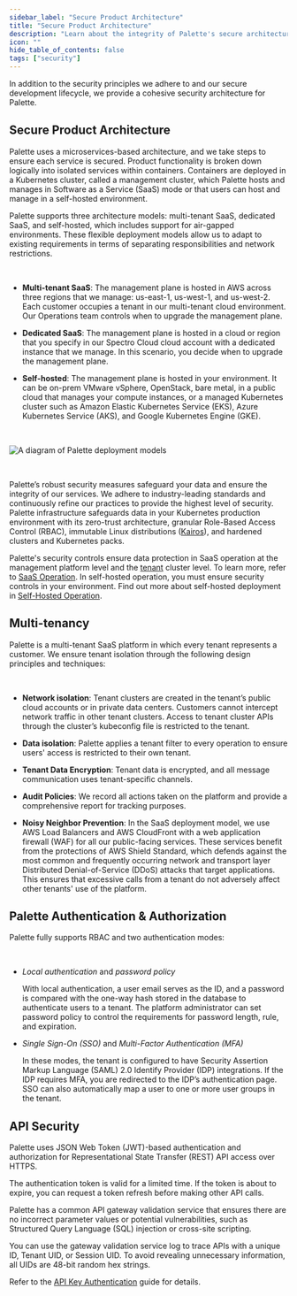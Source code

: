 ```yaml
---
sidebar_label: "Secure Product Architecture"
title: "Secure Product Architecture"
description: "Learn about the integrity of Palette's secure architecture."
icon: ""
hide_table_of_contents: false
tags: ["security"]
---
```


In addition to the security principles we adhere to and our secure development lifecycle, we provide a cohesive security
architecture for Palette.

## Secure Product Architecture

Palette uses a microservices-based architecture, and we take steps to ensure each service is secured. Product
functionality is broken down logically into isolated services within containers. Containers are deployed in a Kubernetes
cluster, called a management cluster, which Palette hosts and manages in Software as a Service (SaaS) mode or that users
can host and manage in a self-hosted environment.

Palette supports three architecture models: multi-tenant SaaS, dedicated SaaS, and self-hosted, which includes support
for air-gapped environments. These flexible deployment models allow us to adapt to existing requirements in terms of
separating responsibilities and network restrictions.

<br />

- **Multi-tenant SaaS**: The management plane is hosted in AWS across three regions that we manage: us-east-1,
  us-west-1, and us-west-2. Each customer occupies a tenant in our multi-tenant cloud environment. Our Operations team
  controls when to upgrade the management plane.

- **Dedicated SaaS**: The management plane is hosted in a cloud or region that you specify in our Spectro Cloud cloud
  account with a dedicated instance that we manage. In this scenario, you decide when to upgrade the management plane.

- **Self-hosted**: The management plane is hosted in your environment. It can be on-prem VMware vSphere, OpenStack, bare
  metal, in a public cloud that manages your compute instances, or a managed Kubernetes cluster such as Amazon Elastic
  Kubernetes Service (EKS), Azure Kubernetes Service (AKS), and Google Kubernetes Engine (GKE).

<br />

![A diagram of Palette deployment models](/architecture_architecture-overview-deployment-models.webp)

<br />

Palette’s robust security measures safeguard your data and ensure the integrity of our services. We adhere to
industry-leading standards and continuously refine our practices to provide the highest level of security. Palette
infrastructure safeguards data in your Kubernetes production environment with its zero-trust architecture, granular
Role-Based Access Control (RBAC), immutable Linux distributions ([Kairos](https://kairos.io/)), and hardened clusters
and Kubernetes packs.

Palette's security controls ensure data protection in SaaS operation at the management platform level and the
[tenant](../../glossary-all.md#tenant) cluster level. To learn more, refer to [SaaS Operation](saas-operation.md). In
self-hosted operation, you must ensure security controls in your environment. Find out more about self-hosted deployment
in [Self-Hosted Operation](self-hosted-operation.md).

## Multi-tenancy

Palette is a multi-tenant SaaS platform in which every tenant represents a customer. We ensure tenant isolation through
the following design principles and techniques:

<br />

- **Network isolation**: Tenant clusters are created in the tenant’s public cloud accounts or in private data centers.
  Customers cannot intercept network traffic in other tenant clusters. Access to tenant cluster APIs through the
  cluster’s kubeconfig file is restricted to the tenant.

- **Data isolation**: Palette applies a tenant filter to every operation to ensure users' access is restricted to their
  own tenant.

- **Tenant Data Encryption**: Tenant data is encrypted, and all message communication uses tenant-specific channels.

- **Audit Policies**: We record all actions taken on the platform and provide a comprehensive report for tracking
  purposes.

- **Noisy Neighbor Prevention**: In the SaaS deployment model, we use AWS Load Balancers and AWS CloudFront with a web
  application firewall (WAF) for all our public-facing services. These services benefit from the protections of AWS
  Shield Standard, which defends against the most common and frequently occurring network and transport layer
  Distributed Denial-of-Service (DDoS) attacks that target applications. This ensures that excessive calls from a tenant
  do not adversely affect other tenants' use of the platform.

## Palette Authentication & Authorization

Palette fully supports RBAC and two authentication modes:

<br />

- _Local authentication_ and _password policy_ <br />

  With local authentication, a user email serves as the ID, and a password is compared with the one-way hash stored in
  the database to authenticate users to a tenant. The platform administrator can set password policy to control the
  requirements for password length, rule, and expiration.

- _Single Sign-On (SSO)_ and _Multi-Factor Authentication (MFA)_ <br />

  In these modes, the tenant is configured to have Security Assertion Markup Language (SAML) 2.0 Identify Provider (IDP)
  integrations. If the IDP requires MFA, you are redirected to the IDP’s authentication page. SSO can also automatically
  map a user to one or more user groups in the tenant.

## API Security

Palette uses JSON Web Token (JWT)-based authentication and authorization for Representational State Transfer (REST) API
access over HTTPS.

The authentication token is valid for a limited time. If the token is about to expire, you can request a token refresh
before making other API calls.

Palette has a common API gateway validation service that ensures there are no incorrect parameter values or potential
vulnerabilities, such as Structured Query Language (SQL) injection or cross-site scripting.

You can use the gateway validation service log to trace APIs with a unique ID, Tenant UID, or Session UID. To avoid
revealing unnecessary information, all UIDs are 48-bit random hex strings.

Refer to the [API Key Authentication](../../user-management/authentication/api-key/api-key.md) guide for details.

